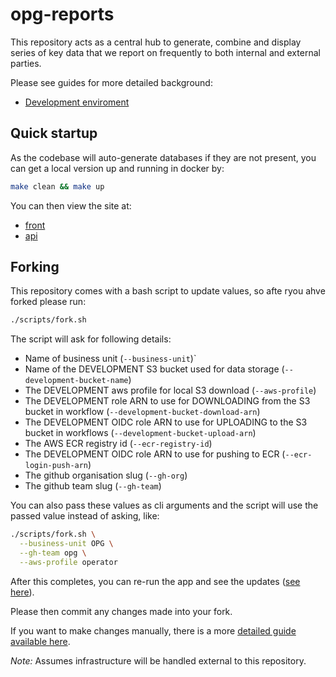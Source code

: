 # opg-reports

This repository acts as a central hub to generate, combine and display series of key data that we report on frequently to both internal and external parties.

Please see guides for more detailed background:

- [Development enviroment](./docs/usage/development-environment.md)

## Quick startup

As the codebase will auto-generate databases if they are not present, you can get a local version up and running in docker by:

```bash
make clean && make up
```

You can then view the site at:

- [front](http://localhost:8080)
- [api](http://localhost:8081)


## Forking

This repository comes with a bash script to update values, so afte ryou ahve forked please run:

```bash
./scripts/fork.sh
```

The script will ask for following details:

- Name of business unit (`--business-unit`)`
- Name of the DEVELOPMENT S3 bucket used for data storage (`--development-bucket-name`)
- The DEVELOPMENT aws profile for local S3 download (`--aws-profile`)
- The DEVELOPMENT role ARN to use for DOWNLOADING from the S3 bucket in workflow (`--development-bucket-download-arn`)
- The DEVELOPMENT OIDC role ARN to use for UPLOADING to the S3 bucket in workflows (`--development-bucket-upload-arn`)
- The AWS ECR registry id (`--ecr-registry-id`)
- The DEVELOPMENT OIDC role ARN to use for pushing to ECR (`--ecr-login-push-arn`)
- The github organisation slug (`--gh-org`)
- The github team slug (`--gh-team`)

You can also pass these values as cli arguments and the script will use the passed value instead of asking, like:

```bash
./scripts/fork.sh \
  --business-unit OPG \
  --gh-team opg \
  --aws-profile operator
```

After this completes, you can re-run the app and see the updates ([see here](#quick-startup)).

Please then commit any changes made into your fork.

If you want to make changes manually, there is a more [detailed guide available here](./docs/usage/manual-forking-guide.md).

*Note:* Assumes infrastructure will be handled external to this repository.
